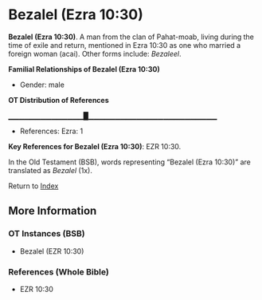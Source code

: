 # Bezalel (Ezra 10:30)
**Bezalel (Ezra 10:30)**. 
A man from the clan of Pahat-moab, living during the time of exile and return, mentioned in Ezra 10:30 as one who married a foreign woman (acai). 
Other forms include: 
*Bezaleel*. 




**Familial Relationships of Bezalel (Ezra 10:30)**


* Gender: male


**OT Distribution of References**

▁▁▁▁▁▁▁▁▁▁▁▁▁▁█▁▁▁▁▁▁▁▁▁▁▁▁▁▁▁▁▁▁▁▁▁▁▁▁
* References: Ezra: 1



**Key References for Bezalel (Ezra 10:30)**: 
EZR 10:30. 


In the Old Testament (BSB), words representing “Bezalel (Ezra 10:30)” are translated as 
*Bezalel* (1x). 




Return to [Index](00-Index.md)

## More Information

### OT Instances (BSB)

* Bezalel (EZR 10:30)



### References (Whole Bible)

* EZR 10:30




